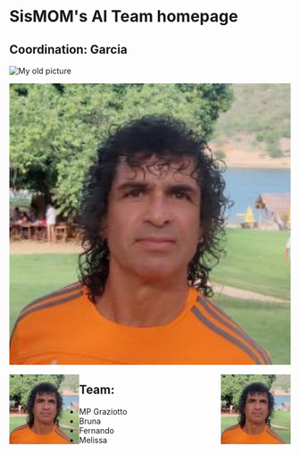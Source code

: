 # SisMOM's AI Team homepage

## Coordination: Garcia
![My old picture](http://www3.cptec.inpe.br/dimnt/wp-content/uploads/sites/3/2020/07/JOS%C3%89-ROBERTO-MOTTA-GARCIA.png "My old picture")

![My new picture](/docs/JRMGarcia.jpeg "My new picture")

<!-- HTML -->
<img style="float: right;" src="/docs/JRMGarcia.jpeg" width="125" height="125">
<img style="float: left;" src="/docs/JRMGarcia.jpeg" width="125" height="125">

## Team:

*  MP Graziotto
*  Bruna
*  Fernando
*  Melissa 
